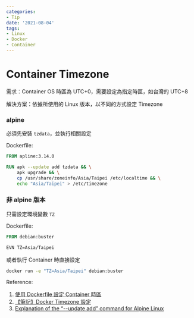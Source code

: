 ```yaml
---
categories:
- Tip
date: '2021-08-04'
tags:
- Linux
- Docker
- Container
---
```


# Container Timezone

需求：Container OS 時區為 UTC+0，需要設定為指定時區，如台灣的 UTC+8

解決方案：依據所使用的 Linux 版本，以不同的方式設定 Timezone

### alpine

必須先安裝 ```tzdata```，並執行相關設定

Dockerfile:

```Dockerfile
FROM apline:3.14.0

RUN apk --update add tzdata && \
    apk upgrade && \
    cp /usr/share/zoneinfo/Asia/Taipei /etc/localtime && \
    echo "Asia/Taipei" > /etc/timezone
```

### 非 alpine 版本

只需設定環境變數 ```TZ```

Dockerfile:

```Dockerfile
FROM debian:buster

EVN TZ=Asia/Taipei
```

或者執行 Container 時直接設定

```sh
docker run -e "TZ=Asia/Taipei" debian:buster
```

Reference:

1. [使用 Dockerfile 設定 Container 時區](https://cynthiachuang.github.io/Change-Timezone-in-Dockerfile/)
2. [【筆記】Docker Timezone 設定](https://greddyblogs.gitlab.io/2020/01/31/dockerTimeZone/)
3. [Explanation of the “--update add” command for Alpine Linux](https://stackoverflow.com/a/43682030)